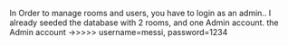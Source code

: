 
In Order to manage rooms and users, you have to login as an admin..
I already seeded the database with 2 rooms, and one Admin account.
the Admin account ->>>>>  username=messi, password=1234
